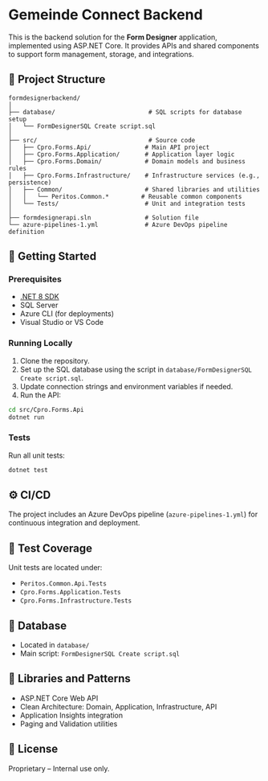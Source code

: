 
# Gemeinde Connect Backend

This is the backend solution for the **Form Designer** application, implemented using ASP.NET Core. It provides APIs and shared components to support form management, storage, and integrations.

## 🧱 Project Structure

```
formdesignerbackend/
│
├── database/                          # SQL scripts for database setup
│   └── FormDesignerSQL Create script.sql
│
├── src/                               # Source code
│   ├── Cpro.Forms.Api/               # Main API project
│   ├── Cpro.Forms.Application/       # Application layer logic
│   ├── Cpro.Forms.Domain/            # Domain models and business rules
│   ├── Cpro.Forms.Infrastructure/    # Infrastructure services (e.g., persistence)
│   ├── Common/                       # Shared libraries and utilities
│   │   └── Peritos.Common.*         # Reusable common components
│   └── Tests/                        # Unit and integration tests
│
├── formdesignerapi.sln               # Solution file
└── azure-pipelines-1.yml             # Azure DevOps pipeline definition
```

## 🚀 Getting Started

### Prerequisites

- [.NET 8 SDK](https://dotnet.microsoft.com/en-us/download/dotnet/8.0)
- SQL Server
- Azure CLI (for deployments)
- Visual Studio or VS Code

### Running Locally

1. Clone the repository.
2. Set up the SQL database using the script in `database/FormDesignerSQL Create script.sql`.
3. Update connection strings and environment variables if needed.
4. Run the API:

```bash
cd src/Cpro.Forms.Api
dotnet run
```

### Tests

Run all unit tests:

```bash
dotnet test
```

## ⚙️ CI/CD

The project includes an Azure DevOps pipeline (`azure-pipelines-1.yml`) for continuous integration and deployment.

## 🧪 Test Coverage

Unit tests are located under:

- `Peritos.Common.Api.Tests`
- `Cpro.Forms.Application.Tests`
- `Cpro.Forms.Infrastructure.Tests`

## 📂 Database

- Located in `database/`
- Main script: `FormDesignerSQL Create script.sql`

## 🧰 Libraries and Patterns

- ASP.NET Core Web API
- Clean Architecture: Domain, Application, Infrastructure, API
- Application Insights integration
- Paging and Validation utilities

## 📄 License

Proprietary – Internal use only.

